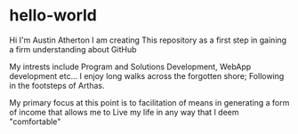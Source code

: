 # hello-world
Hi I'm Austin Atherton
I am creating This repository as a first step in gaining a firm understanding about GitHub

My intrests include Program and Solutions Development, WebApp development etc...
I enjoy long walks across the forgotten shore; Following in the footsteps of Arthas.

My primary focus at this point is to facilitation of means in generating a form of income that allows me 
to Live my life in any way that I deem "comfortable"
